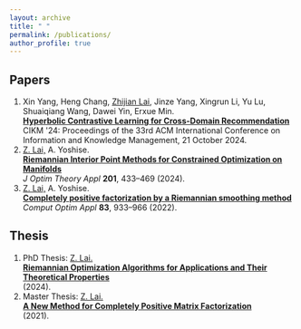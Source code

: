 ```yaml
---
layout: archive
title: " "
permalink: /publications/
author_profile: true
---
```


## Papers

1.  Xin Yang, Heng Chang, <ins>Zhijian Lai</ins>, Jinze Yang, Xingrun Li, Yu Lu, Shuaiqiang Wang, Dawei Yin, Erxue Min.\
   **[Hyperbolic Contrastive Learning for Cross-Domain Recommendation](https://dl.acm.org/doi/abs/10.1145/3627673.3679572)**\
   CIKM '24: Proceedings of the 33rd ACM International Conference on Information and Knowledge Management, 21 October 2024.
2. <ins>Z. Lai,</ins> A. Yoshise.\
   **[Riemannian Interior Point Methods for Constrained Optimization on Manifolds](https://link.springer.com/article/10.1007/s10957-024-02403-8)**\
   *J Optim Theory Appl* **201**, 433–469 (2024).
2. <ins>Z. Lai,</ins> A. Yoshise.\
   **[Completely positive factorization by a Riemannian smoothing method](https://link.springer.com/article/10.1007/s10589-022-00417-4)**\
   *Comput Optim Appl* **83**, 933–966 (2022).

## Thesis

1. PhD Thesis: <ins>Z. Lai.</ins>\
   **[Riemannian Optimization Algorithms for Applications and Their Theoretical Properties](https://galvinlai.github.io/files/doc/phd_thesis_2024.pdf)**\
   (2024).
2. Master Thesis: <ins>Z. Lai.</ins>\
   **[A New Method for Completely Positive Matrix Factorization](https://galvinlai.github.io/files/doc/master_thesis_2021.pdf)**\
   (2021).
